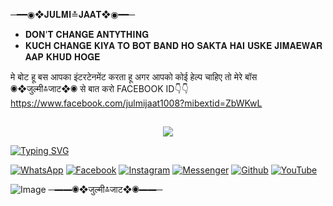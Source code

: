 ─━━◉❖𝐉𝐔𝐋𝐌𝐈≛𝐉𝐀𝐀𝐓❖◉━━─
* 𝐃𝐎𝐍'𝐓 𝐂𝐇𝐀𝐍𝐆𝐄 𝐀𝐍𝐓𝐘𝐓𝐇𝐈𝐍𝐆 
* 𝐊𝐔𝐂𝐇 𝐂𝐇𝐀𝐍𝐆𝐄 𝐊𝐈𝐘𝐀 𝐓𝐎 𝐁𝐎𝐓 𝐁𝐀𝐍𝐃 𝐇𝐎 𝐒𝐀𝐊𝐓𝐀 𝐇𝐀𝐈 𝐔𝐒𝐊𝐄 𝐉𝐈𝐌𝐀𝐄𝐖𝐀𝐑 𝐀𝐀𝐏 𝐊𝐇𝐔𝐃 𝐇𝐎𝐆𝐄

मे बोट हू बस आपका इंटरटेनमेंट करता हू अगर आपको कोई हेल्प चाहिए तो मेरे बॉस ◉❖जुल्मी≛जाट❖◉ से बात करो FACEBOOK ID👇👇https://www.facebook.com/julmijaat1008?mibextid=ZbWKwL

## <h3 align="center">
  
  <p align="center"><img src="https://img.shields.io/badge/WELCOME%20TO -✦𝗝𝗔𝗔𝗧✦BOT-green?colorA=%23ff0000&colorB=%23017e40&style=flat-square">  
  
</h3>

[![Typing SVG](https://readme-typing-svg.herokuapp.com?font=Neuton&font-weight=bold&size=20&color=FFFF00&background=FF0000&center=true&vCenter=true&width=400&height=60&lines=─━━◉❖𝗝𝗨𝗟𝗠𝗜≛𝗝𝗔𝗔𝗧❖◉━━─+;─━━◉❖जुल्मी≛जाट❖◉━━─&border=20px+solid+000000&speed=100)](https://git.io/typing-svg)


[![WhatsApp](https://img.shields.io/badge/WhatsApp-red?style=for-the-badge&logo=whatsapp)](https://wa.me/+919896692***)
[![Facebook](https://img.shields.io/badge/Facebook-green?style=for-the-badge&logo=facebook)](https://www.facebook.com/julmijaat1008?mibextid=ZbWKwL)
[![Instagram](https://img.shields.io/badge/Instagram-purple?style=for-the-badge&logo=instagram)](https://https://instagram.com/_julmi_jaat__?igshid=OGQ5ZDc2ODk2ZA==)
[![Messenger](https://img.shields.io/badge/Chat-Messenger-blue?style=for-the-badge&logo=messenger)](https://m.me/100078833520452)
[![Github](https://img.shields.io/badge/Github-MrDarkYTgreen?style=for-the-badge&logo=github)](https://github.com/Nainnvn)
[![YouTube](https://img.shields.io/badge/YouTube-red?style=for-the-badge&logo=youtube)](https://youtube.com/@naveenkumar-yb3gu?si=YSfLxW0Ii3E5o4sV)

![Image](https://i.imgur.com/HnxHi6i.jpeg)
─━━◉❖जुल्मी≛जाट❖◉━━─
